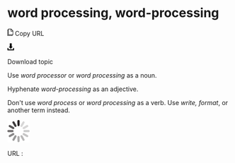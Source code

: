# word processing, word-processing

![Copy URL](media/word-processing/Copy.png)
Copy URL

![Download](media/word-processing/Download.png)

Download topic

Use *word processor* or *word processing* as a noun.

Hyphenate *word-processing* as an adjective.

Don't use *word process* or *word processing* as a verb. Use *write, format*, or another term instead.

![In progress](media/word-processing/activity-large.gif)

URL :
